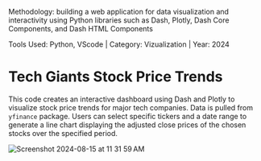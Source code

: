 Methodology: building a web application for data visualization and interactivity using Python libraries such as Dash, Plotly, Dash Core Components, and Dash HTML Components

Tools Used: Python, VScode | Category: Vizualization | Year: 2024

# Tech Giants Stock Price Trends
This code creates an interactive dashboard using Dash and Plotly to visualize stock price trends for major tech companies. Data is pulled from `yfinance` package. Users can select specific tickers and a date range to generate a line chart displaying the adjusted close prices of the chosen stocks over the specified period.


![Screenshot 2024-08-15 at 11 31 59 AM](https://github.com/user-attachments/assets/82dc0408-390f-4e65-97a4-5b8152e3c936)
